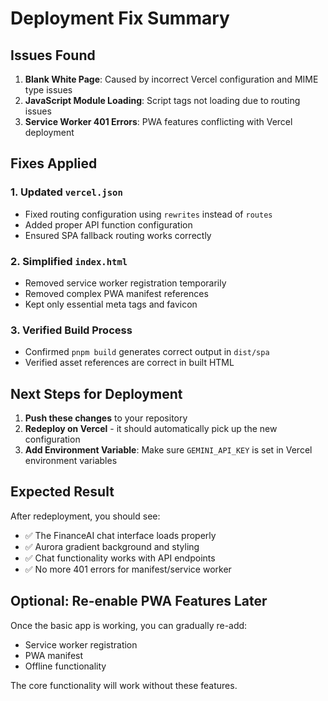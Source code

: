 # Deployment Fix Summary

## Issues Found

1. **Blank White Page**: Caused by incorrect Vercel configuration and MIME type issues
2. **JavaScript Module Loading**: Script tags not loading due to routing issues
3. **Service Worker 401 Errors**: PWA features conflicting with Vercel deployment

## Fixes Applied

### 1. Updated `vercel.json`

- Fixed routing configuration using `rewrites` instead of `routes`
- Added proper API function configuration
- Ensured SPA fallback routing works correctly

### 2. Simplified `index.html`

- Removed service worker registration temporarily
- Removed complex PWA manifest references
- Kept only essential meta tags and favicon

### 3. Verified Build Process

- Confirmed `pnpm build` generates correct output in `dist/spa`
- Verified asset references are correct in built HTML

## Next Steps for Deployment

1. **Push these changes** to your repository
2. **Redeploy on Vercel** - it should automatically pick up the new configuration
3. **Add Environment Variable**: Make sure `GEMINI_API_KEY` is set in Vercel environment variables

## Expected Result

After redeployment, you should see:

- ✅ The FinanceAI chat interface loads properly
- ✅ Aurora gradient background and styling
- ✅ Chat functionality works with API endpoints
- ✅ No more 401 errors for manifest/service worker

## Optional: Re-enable PWA Features Later

Once the basic app is working, you can gradually re-add:

- Service worker registration
- PWA manifest
- Offline functionality

The core functionality will work without these features.
